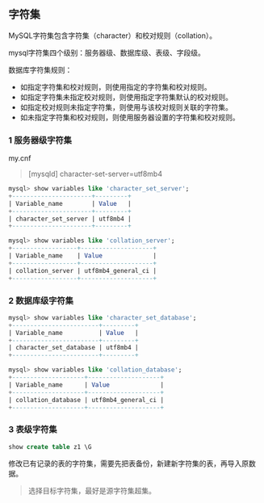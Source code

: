 ## 字符集

MySQL字符集包含字符集（character）和校对规则（collation）。

mysql字符集四个级别：服务器级、数据库级、表级、字段级。



数据库字符集规则：

- 如指定字符集和校对规则，则使用指定的字符集和校对规则。
- 如指定字符集未指定校对规则，则使用指定字符集默认的校对规则。
- 如指定校对规则未指定字符集，则使用与该校对规则关联的字符集。
- 如未指定字符集和校对规则，则使用服务器设置的字符集和校对规则。



### 1 服务器级字符集

my.cnf

>[mysqld]
>character-set-server=utf8mb4



```sql
mysql> show variables like 'character_set_server';
+----------------------+---------+
| Variable_name        | Value   |
+----------------------+---------+
| character_set_server | utf8mb4 |
+----------------------+---------+

mysql> show variables like 'collation_server';
+------------------+--------------------+
| Variable_name    | Value              |
+------------------+--------------------+
| collation_server | utf8mb4_general_ci |
+------------------+--------------------+
```



### 2 数据库级字符集

```sql
mysql> show variables like 'character_set_database';
+------------------------+---------+
| Variable_name          | Value   |
+------------------------+---------+
| character_set_database | utf8mb4 |
+------------------------+---------+

mysql> show variables like 'collation_database';
+--------------------+--------------------+
| Variable_name      | Value              |
+--------------------+--------------------+
| collation_database | utf8mb4_general_ci |
+--------------------+--------------------+
```



### 3 表级字符集

```sql
show create table z1 \G
```





修改已有记录的表的字符集，需要先把表备份，新建新字符集的表，再导入原数据。

>选择目标字符集，最好是源字符集超集。

